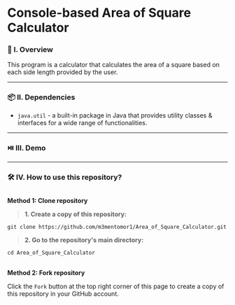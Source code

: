 # Console-based Area of Square Calculator

### 🧐 I. Overview
This program is a calculator that calculates the area of a square based on each side length provided by the user.

----------------------

### 📦 II. Dependencies
- ```java.util``` - a built-in package in Java that provides utility classes & interfaces for a wide range of functionalities.

----------------------

### ⏯️ III. Demo


----------------------

### 🛠️ IV. How to use this repository?
##
**Method 1: Clone repository**

> **1. Create a copy of this repository:**
   ```
   git clone https://github.com/m3mentomor1/Area_of_Square_Calculator.git
   ```

> **2. Go to the repository's main directory:**
   ```
   cd Area_of_Square_Calculator
   ```
##
**Method 2: Fork repository**

Click the ```Fork``` button at the top right corner of this page to create a copy of this repository in your GitHub account.
